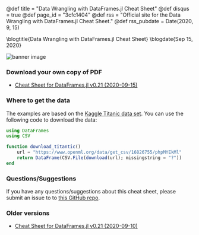 @def title = "Data Wrangling with DataFrames.jl Cheat Sheet"
@def disqus = true
@def page_id = "3cfc1404"
@def rss = "Official site for the Data Wrangling with DataFrames.jl Cheat Sheet."
@def rss_pubdate = Date(2020, 9, 15)

\blogtitle{Data Wrangling with DataFrames.jl Cheat Sheet}
\blogdate{Sep 15, 2020}

![banner image](/assets/pages/data-wrangling-with-data-frames-jl-cheat-sheet/banner.png)

### Download your own copy of PDF

- [Cheat Sheet for DataFrames.jl v0.21 (2020-09-15)](/assets/pages/data-wrangling-with-data-frames-jl-cheat-sheet/DataFramesCheatSheet_v0.21_rev2.pdf)

### Where to get the data

The examples are based on the [Kaggle Titanic data set](https://www.kaggle.com/c/titanic/data).
You can use the following code to download the data:

```julia
using DataFrames
using CSV

function download_titantic()
    url = "https://www.openml.org/data/get_csv/16826755/phpMYEkMl"
    return DataFrame(CSV.File(download(url); missingstring = "?"))
end
```

### Questions/Suggestions

If you have any questions/suggestions about this cheat sheet, please submit an issue to
to [this GitHub repo](https://github.com/tk3369/www.ahsmart.com/issues).

### Older versions

- [Cheat Sheet for DataFrames.jl v0.21 (2020-09-10)](/assets/pages/data-wrangling-with-data-frames-jl-cheat-sheet/DataFramesCheatSheet_v0.21.pdf)


